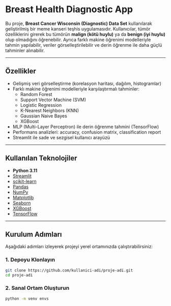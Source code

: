 # Breast Health Diagnostic App

Bu proje, **Breast Cancer Wisconsin (Diagnostic) Data Set** kullanılarak geliştirilmiş bir meme kanseri teşhis uygulamasıdır. Kullanıcılar, tümör özelliklerini girerek bu tümörün **malign (kötü huylu)** ya da **benign (iyi huylu)** olup olmadığını öğrenebilir. Ayrıca farklı makine öğrenimi modelleriyle tahmin yapılabilir, veriler görselleştirilebilir ve derin öğrenme ile daha güçlü tahminler alınabilir.

---

##  Özellikler

- Gelişmiş veri görselleştirme (korelasyon haritası, dağılım, histogramlar)
- Farklı makine öğrenimi modelleriyle karşılaştırmalı tahminler:
  - Random Forest
  - Support Vector Machine (SVM)
  - Logistic Regression
  - K-Nearest Neighbors (KNN)
  - Gaussian Naive Bayes
  - XGBoost
- MLP (Multi-Layer Perceptron) ile derin öğrenme tahmini (TensorFlow)
- Performans analizleri: accuracy, confusion matrix, classification report
- Streamlit ile sade ve sezgisel kullanıcı arayüzü

---

## Kullanılan Teknolojiler

- **Python 3.11**
- [Streamlit](https://streamlit.io/)
- [scikit-learn](https://scikit-learn.org/)
- [Pandas](https://pandas.pydata.org/)
- [NumPy](https://numpy.org/)
- [Matplotlib](https://matplotlib.org/)
- [Seaborn](https://seaborn.pydata.org/)
- [XGBoost](https://xgboost.readthedocs.io/)
- [TensorFlow](https://www.tensorflow.org/)

---

## Kurulum Adımları
Aşağıdaki adımları izleyerek projeyi yerel ortamınızda çalıştırabilirsiniz:

### 1. Depoyu Klonlayın
```bash
git clone https://github.com/kullanici-adi/proje-adi.git
cd proje-adi
```

### 2. Sanal Ortam Oluşturun
```bash
python -m venv envs
```

